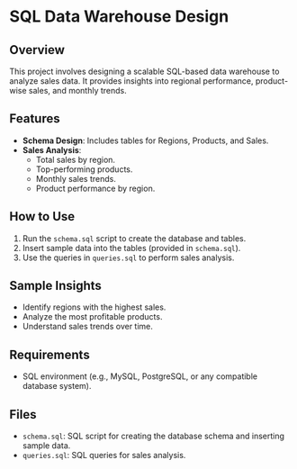 
# SQL Data Warehouse Design

## Overview
This project involves designing a scalable SQL-based data warehouse to analyze sales data. It provides insights into regional performance, product-wise sales, and monthly trends.

## Features
- **Schema Design**: Includes tables for Regions, Products, and Sales.
- **Sales Analysis**:
  - Total sales by region.
  - Top-performing products.
  - Monthly sales trends.
  - Product performance by region.

## How to Use
1. Run the `schema.sql` script to create the database and tables.
2. Insert sample data into the tables (provided in `schema.sql`).
3. Use the queries in `queries.sql` to perform sales analysis.

## Sample Insights
- Identify regions with the highest sales.
- Analyze the most profitable products.
- Understand sales trends over time.

## Requirements
- SQL environment (e.g., MySQL, PostgreSQL, or any compatible database system).

## Files
- `schema.sql`: SQL script for creating the database schema and inserting sample data.
- `queries.sql`: SQL queries for sales analysis.
